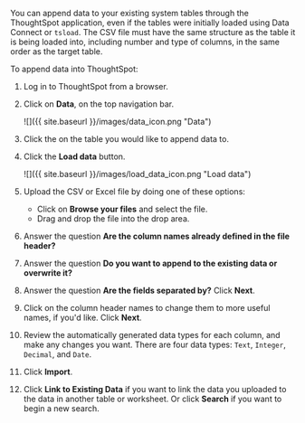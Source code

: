 You can append data to your existing system tables through the ThoughtSpot application, even if the tables were initially loaded using Data Connect or `tsload`. The CSV file must have the same structure as the table it is being loaded into, including number and type of columns, in the same order as the target table.

To append data into ThoughtSpot:

1.   Log in to ThoughtSpot from a browser.
2.   Click on **Data**, on the top navigation bar.

     ![]({{ site.baseurl }}/images/data_icon.png "Data")

3.   Click the on the table you would like to append data to.
4.   Click the **Load data** button.

     ![]({{ site.baseurl }}/images/load_data_icon.png "Load data")

5. Upload the CSV or Excel file by doing one of these options:
    -   Click on **Browse your files** and select the file.
    -   Drag and drop the file into the drop area.
6. Answer the question **Are the column names already defined in the file header?**
7. Answer the question **Do you want to append to the existing data or overwrite it?**
8. Answer the question **Are the fields separated by?** Click **Next**.
9. Click on the column header names to change them to more useful names, if you'd like. Click **Next**.
10.  Review the automatically generated data types for each column, and make any changes you want.
  There are four data types: `Text`, `Integer`, `Decimal`, and `Date`.
11.  Click **Import**.
12.  Click **Link to Existing Data** if you want to link the data you uploaded to the data in another table or worksheet. Or click **Search** if you want to begin a new search.
